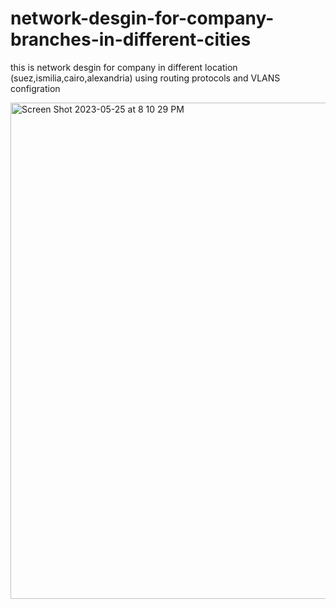 # network-desgin-for-company-branches-in-different-cities
this is network desgin for company in different location (suez,ismilia,cairo,alexandria) using routing protocols and VLANS configration

<img width="794" alt="Screen Shot 2023-05-25 at 8 10 29 PM" src="https://github.com/youssfreda/network-desgin-for-company-branches-in-different-cities/assets/56658455/92de92ec-b873-408f-b347-eafc9788b9c7">
